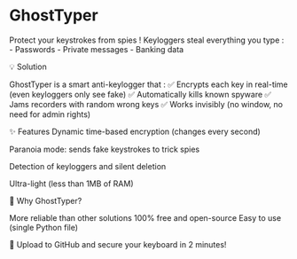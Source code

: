 # GhostTyper
Protect your keystrokes from spies !  Keyloggers steal everything you type :  - Passwords  - Private messages  - Banking data

💡 Solution

GhostTyper is a smart anti-keylogger that :
✅ Encrypts each key in real-time (even keyloggers only see fake)
✅ Automatically kills known spyware
✅ Jams recorders with random wrong keys
✅ Works invisibly (no window, no need for admin rights)

✨ Features
Dynamic time-based encryption (changes every second)

Paranoia mode: sends fake keystrokes to trick spies

Detection of keyloggers and silent deletion

Ultra-light (less than 1MB of RAM)

🚀 Why GhostTyper?

More reliable than other solutions
100% free and open-source
Easy to use (single Python file)


🔗 Upload to GitHub and secure your keyboard in 2 minutes!

